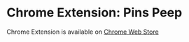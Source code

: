 # Chrome Extension: Pins Peep

Chrome Extension is available on [Chrome Web Store](https://chrome.google.com/webstore/detail/pins-peep-%F0%9F%91%80/mljhfhcinhgejjhkdnledhdiknkedipd)
